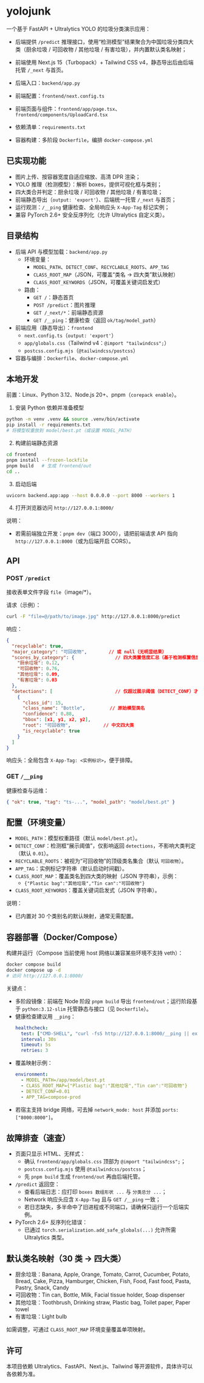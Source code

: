 # yolojunk

一个基于 FastAPI + Ultralytics YOLO 的垃圾分类演示应用：
- 后端提供 `/predict` 推理接口，使用“检测模型”结果聚合为中国垃圾分类四大类（厨余垃圾 / 可回收物 / 其他垃圾 / 有害垃圾），并内置默认类名映射；
- 前端使用 Next.js 15（Turbopack）+ Tailwind CSS v4，静态导出后由后端托管 `/_next` 与首页。

- 后端入口：`backend/app.py`
- 前端配置：`frontend/next.config.ts`
- 前端页面与组件：`frontend/app/page.tsx`、`frontend/components/UploadCard.tsx`
- 依赖清单：`requirements.txt`
- 容器构建：多阶段 `Dockerfile`，编排 `docker-compose.yml`

## 已实现功能

- 图片上传、按容器宽度自适应缩放、高清 DPR 渲染；
- YOLO 推理（检测模型）：解析 boxes，提供可视化框与类别；
- 四大类合并判定：厨余垃圾 / 可回收物 / 其他垃圾 / 有害垃圾；
- 前端静态导出（`output: 'export'`）、后端统一托管 `/_next` 与首页；
- 运行观测：`/__ping` 健康检查、全局响应头 `X-App-Tag` 标记实例；
- 兼容 PyTorch 2.6+ 安全反序列化（允许 Ultralytics 自定义类）。

## 目录结构

- 后端 API 与模型加载：`backend/app.py`
  - 环境变量：
    - `MODEL_PATH`、`DETECT_CONF`、`RECYCLABLE_ROOTS`、`APP_TAG`
    - `CLASS_ROOT_MAP`（JSON，可覆盖“类名 → 四大类”默认映射）
    - `CLASS_ROOT_KEYWORDS`（JSON，可覆盖关键词启发式）
  - 路由：
    - `GET /`：静态首页
    - `POST /predict`：图片推理
    - `GET /_next/*`：前端静态资源
    - `GET /__ping`：健康检查（返回 `ok/tag/model_path`）
- 前端应用（静态导出）：`frontend`
  - `next.config.ts`（`output: 'export'`）
  - `app/globals.css`（Tailwind v4：`@import "tailwindcss";`）
  - `postcss.config.mjs`（`@tailwindcss/postcss`）
- 容器与编排：`Dockerfile`、`docker-compose.yml`

## 本地开发

前置：Linux、Python 3.12、Node.js 20+、pnpm（`corepack enable`）。

1) 安装 Python 依赖并准备模型
```bash
python -m venv .venv && source .venv/bin/activate
pip install -r requirements.txt
# 将模型权重放到 model/best.pt（或设置 MODEL_PATH）
```

2) 构建前端静态资源
```bash
cd frontend
pnpm install --frozen-lockfile
pnpm build   # 生成 frontend/out
cd ..
```

3) 启动后端
```bash
uvicorn backend.app:app --host 0.0.0.0 --port 8000 --workers 1
```

4) 打开浏览器访问 `http://127.0.0.1:8000/`

说明：
- 若需前端独立开发：`pnpm dev`（端口 3000），请把前端请求 API 指向 `http://127.0.0.1:8000`（或为后端开启 CORS）。

## API

### POST `/predict`
接收表单文件字段 `file`（image/*）。

请求（示例）：
```bash
curl -F "file=@/path/to/image.jpg" http://127.0.0.1:8000/predict
```

响应：
```json
{
  "recyclable": true,
  "major_category": "可回收物",        // 或 null（无明显结果）
  "scores_by_category": {               // 四大类置信度汇总（基于检测框置信度）
    "厨余垃圾": 0.12,
    "可回收物": 0.76,
    "其他垃圾": 0.09,
    "有害垃圾": 0.03
  },
  "detections": [                       // 仅超过展示阈值（DETECT_CONF）才包含
    {
      "class_id": 15,
      "class_name": "Bottle",         // 原始模型类名
      "confidence": 0.88,
      "bbox": [x1, y1, x2, y2],
      "root": "可回收物",            // 中文四大类
      "is_recyclable": true
    }
  ]
}
```

响应头：全局包含 `X-App-Tag: <实例标识>`，便于排障。

### GET `/__ping`
健康检查与运维：
```json
{ "ok": true, "tag": "ts-...", "model_path": "model/best.pt" }
```

## 配置（环境变量）

- `MODEL_PATH`：模型权重路径（默认 `model/best.pt`）。
- `DETECT_CONF`：检测框“展示阈值”，仅影响返回 `detections`，不影响大类判定（默认 `0.01`）。
- `RECYCLABLE_ROOTS`：被视为“可回收物”的顶级类名集合（默认 `可回收物`）。
- `APP_TAG`：实例标记字符串（默认启动时间戳）。
- `CLASS_ROOT_MAP`：覆盖类名到四大类的映射（JSON 字符串），示例：
  - `{"Plastic bag":"其他垃圾","Tin can":"可回收物"}`
- `CLASS_ROOT_KEYWORDS`：覆盖关键词启发式（JSON 字符串）。

说明：
- 已内置对 30 个类别名的默认映射，通常无需配置。

## 容器部署（Docker/Compose）

构建并运行（Compose 当前使用 host 网络以兼容某些环境不支持 veth）：
```bash
docker compose build
docker compose up -d
# 访问 http://127.0.0.1:8000/
```

关键点：
- 多阶段镜像：前端在 Node 阶段 `pnpm build` 导出 `frontend/out`；运行阶段基于 `python:3.12-slim` 托管静态与接口（见 `Dockerfile`）。
- 健康检查建议用 `__ping`：
  ```yaml
  healthcheck:
    test: ["CMD-SHELL", "curl -fsS http://127.0.0.1:8000/__ping || exit 1"]
    interval: 30s
    timeout: 5s
    retries: 3
  ```
- 覆盖映射示例：
  ```yaml
  environment:
    - MODEL_PATH=/app/model/best.pt
    - CLASS_ROOT_MAP={"Plastic bag":"其他垃圾","Tin can":"可回收物"}
    - DETECT_CONF=0.01
    - APP_TAG=compose-prod
  ```
- 若宿主支持 bridge 网络，可去掉 `network_mode: host` 并添加 `ports: ["8000:8000"]`。

## 故障排查（速查）

- 页面只显示 HTML、无样式：
  - 确认 `frontend/app/globals.css` 顶部为 `@import "tailwindcss";`；
  - `postcss.config.mjs` 使用 `@tailwindcss/postcss`；
  - 先 `pnpm build` 生成 `frontend/out` 再由后端托管。
- `/predict` 返回空：
  - 查看后端日志：应打印 `boxes 数组形状 ...` 与 `分类总分 ...`；
  - Network 响应头应含 `X-App-Tag` 且与 `GET /__ping` 一致；
  - 若日志缺失，多半命中了旧进程或不同端口，请确保只运行一个后端实例。
- PyTorch 2.6+ 反序列化错误：
  - 已通过 `torch.serialization.add_safe_globals(...)` 允许所需 Ultralytics 类型。

## 默认类名映射（30 类 → 四大类）

- 厨余垃圾：Banana, Apple, Orange, Tomato, Carrot, Cucumber, Potato, Bread, Cake, Pizza, Hamburger, Chicken, Fish, Food, Fast food, Pasta, Pastry, Snack, Candy
- 可回收物：Tin can, Bottle, Milk, Facial tissue holder, Soap dispenser
- 其他垃圾：Toothbrush, Drinking straw, Plastic bag, Toilet paper, Paper towel
- 有害垃圾：Light bulb

如需调整，可通过 `CLASS_ROOT_MAP` 环境变量覆盖单项映射。

## 许可

本项目依赖 Ultralytics、FastAPI、Next.js、Tailwind 等开源软件，具体许可以各依赖为准。
